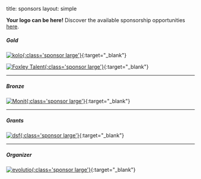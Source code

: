 title: sponsors 
layout: simple

**Your logo can be here!** Discover the available sponsorship opportunities [here](/sponsors/sponsorship/).

##### Gold

[![kolo](/static/images/sponsors/kolo.svg){:class='sponsor large'}](https://kolo.app/){:target="_blank"}

[![Foxley Talent](/static/images/sponsors/foxley.png){:class='sponsor large'}](https://kolo.app/){:target="_blank"}

---

##### Bronze


[![Monit](/static/images/sponsors/monit.png){:class='sponsor large'}](https://kolo.app/){:target="_blank"}

---

##### Grants

[![dsf](/static/images/sponsors/dsf.png){:class='sponsor large'}](https://evolutio.pt/){:target="_blank"}

---

##### Organizer

[![evolutio](/static/images/sponsors/evolutio.png){:class='sponsor large'}](https://evolutio.pt/){:target="_blank"}
